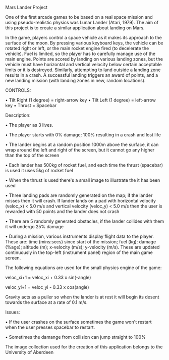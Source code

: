 Mars Lander Project 

One of the first arcade games to be based on a real space mission and using pseudo-realistic physics was Lunar Lander (Atari, 1979). The aim of this project is to create a similar application about landing on Mars.

In the game, players control a space vehicle as it makes its approach to the surface of the moon. By pressing various keyboard keys, the vehicle can be rotated right or left, or the main rocket engine fired (to decelerate the vehicle). Fuel is limited, so the player has to carefully manage use of the main engine. Points are scored by landing on various landing zones, but the vehicle must have horizontal and vertical velocity below certain acceptable limits or it is destroyed. Similarly, attempting to land outside a landing zone results in a crash. A successful landing triggers an award of points, and a new landing mission (with landing zones in new, random locations).

CONTROLS:

• Tilt Right (1 degree) = right-arrow key
• Tilt Left (1 degree) = left-arrow key
• Thrust = Spacebar

Description:

• The player as 3 lives.

• The player starts with 0% damage; 100% resulting in a crash and lost life

• The lander begins at a random position 1000m above the surface, it can wrap around the left and right of the screen, but it cannot go   any higher than the top of the screen

• Each lander has 500kg of rocket fuel, and each time the thrust (spacebar) is used it uses 5kg of rocket fuel

• When the thrust is used there's a small image to illustrate the it has been used

• Three landing pads are randomly generated on the map; if the lander misses then it will crash. If lander lands on a pad with             horizontal velocity (veloc_x) < 5.0 m/s and vertical velocity (veloc_y) < 5.0 m/s then the user is rewarded with 50 points and the       lander does not crash

• There are 5 randomly generated obstacles, if the lander collides with them it will undergo 25% damage

• During a mission, various instruments display flight data to the player. These are: time (mins:secs) since start of the mission; fuel   (kg); damage (%age); altitude (m); x-velocity (m/s); y-velocity (m/s). These are updated continuously in the top-left (instrument       panel) region of the main game screen.

The following equations are used for the small physics engine of the game:

veloc_xi+1 = veloc_xi + 0.33 x sin(-angle)

veloc_yi+1 = veloc_yi - 0.33 x cos(angle)

Gravity acts as a puller so when the lander is at rest it will begin its desent towards the surface at a rate of 0.1 m/s.

Issues:

• If the user crashes on the surface sometimes the game won't restart when the user presses spacebar to restart. 

• Sometimes the damange from collision can jump straight to 100%


The image collection used for the creation of this application belongs to the University of Aberdeen
